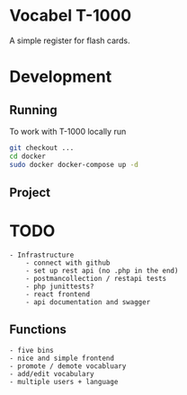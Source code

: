 # Vocabel T-1000

A simple register for flash cards.

# Development

## Running

To work with T-1000 locally run

```bash
git checkout ...
cd docker
sudo docker docker-compose up -d
```

## Project

# TODO
	- Infrastructure
		- connect with github
		- set up rest api (no .php in the end)
		- postmancollection / restapi tests
		- php junittests?
		- react frontend
		- api documentation and swagger
		 

## Functions
	- five bins
	- nice and simple frontend
	- promote / demote vocabluary
	- add/edit vocabulary
	- multiple users + language
